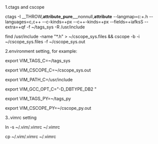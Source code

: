1.ctags and cscope

ctags -I __THROW,__attribute_pure__,__nonnull,__attribute__ --langmap=c:+.h --languages=c,c++ --c-kinds=+px --c++-kinds=+px --fields=+iafksS --extra=+qf -f ~/tags_sys -R  /usr/include

find /usr/include -name "*.h" > ~/cscope_sys.files && cscope -b -i  ~/cscope_sys.files -f ~/cscope_sys.out

2.environment setting, for example:

export VIM_TAGS_C=~/tags_sys

export VIM_CSCOPE_C=~/cscope_sys.out

export VIM_PATH_C=/usr/include

export VIM_GCC_OPT_C="-D_DBTYPE_DB2 "

export VIM_TAGS_PY=~/tags_py

export VIM_CSCOPE_PY=~/cscope_py.out

3..vimrc setting

ln -s ~/.vim/.vimrc ~/.vimrc

cp ~/.vim/.vimrc ~/.vimrc
